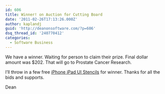 ```yaml
---
id: 606
title: Winner! on Auction for Cutting Board
date: '2011-02-26T17:13:26.000Z'
author: kaplandj
guid: 'http://deanonsoftware.com/?p=606'
dsq_thread_id: '240770412'
categories:
  - Software Business
---
```

We have a winner. Waiting for person to claim their prize. Final dollar amount was $202. That will go to Prostate Cancer Research.

I’ll throw in a few free [iPhone iPad UI Stencils](http://www.mobilesketchbook.com/) for winner. Thanks for all the bids and supports.

Dean

